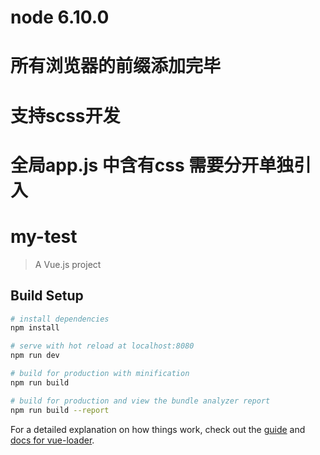 # node 6.10.0

# 所有浏览器的前缀添加完毕 

# 支持scss开发

# 全局app.js 中含有css  需要分开单独引入

# my-test

> A Vue.js project

## Build Setup

``` bash
# install dependencies
npm install

# serve with hot reload at localhost:8080
npm run dev

# build for production with minification
npm run build

# build for production and view the bundle analyzer report
npm run build --report
```

For a detailed explanation on how things work, check out the [guide](http://vuejs-templates.github.io/webpack/) and [docs for vue-loader](http://vuejs.github.io/vue-loader).
